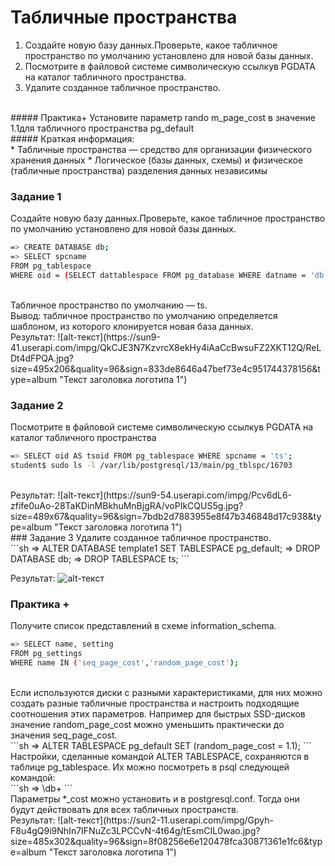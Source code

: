 # Табличные пространства
1. Создайте новую базу данных.Проверьте, какое табличное пространство по умолчанию установлено для новой базы данных.
2. Посмотрите в файловой системе символическую ссылкув PGDATA на каталог табличного пространства.
3. Удалите созданное табличное пространство.

<br>
##### Практика+
 Установите параметр rando m_page_cost в значение 1.1для табличного пространства pg_default
<br>
##### Краткая информация:

<br>
* Табличные пространства — средство для организации физического хранения данных
* Логическое (базы данных, схемы) и физическое (табличные пространства) разделения данных независимы


### Задание 1
Создайте новую базу данных.Проверьте, какое табличное пространство по умолчанию установлено для новой базы данных.
<br>
```sh
=> CREATE DATABASE db;
=> SELECT spcname
FROM pg_tablespace
WHERE oid = (SELECT dattablespace FROM pg_database WHERE datname = 'db');
```
<br>
Табличное пространство по умолчанию — ts.
<br>
Вывод: табличное пространство по умолчанию определяется шаблоном, из которого клонируется новая база данных.
<br>
Результат:
![alt-текст](https://sun9-41.userapi.com/impg/QkCJE3N7KzvrcX8ekHy4iAaCcBwsuFZ2XKT12Q/ReLDt4dFPQA.jpg?size=495x206&quality=96&sign=833de8646a47bef73e4c951744378156&type=album "Текст заголовка логотипа 1")<br>


###  Задание 2
Посмотрите в файловой системе символическую ссылкув PGDATA на каталог табличного пространства
<br>
```sh
=> SELECT oid AS tsoid FROM pg_tablespace WHERE spcname = 'ts';
student$ sudo ls -l /var/lib/postgresql/13/main/pg_tblspc/16703
```
<br>
Результат:
![alt-текст](https://sun9-54.userapi.com/impg/Pcv6dL6-zfife0uAo-28TaKDinMBkhuMnBjgRA/voPIkCQUS5g.jpg?size=489x67&quality=96&sign=7bdb2d7883955e8f47b346848d17c938&type=album  "Текст заголовка логотипа 1")<br>
###  Задание 3
Удалите созданное табличное пространство.
<br>
```sh
=> ALTER DATABASE template1 SET TABLESPACE pg_default;
=> DROP DATABASE db;
=> DROP TABLESPACE ts;
```
<br>

Результат:
![alt-текст](https://sun9-34.userapi.com/impg/3lmQCUSQMql0Gqqx--KJ79RG9VzJPQrS6vUjnw/wjgjUCur2PU.jpg?size=439x92&quality=96&sign=d0b9a24c1d974d730a57f38d209c9e28&type=album "Текст заголовка логотипа 1")
###  Практика +
Получите список представлений в схеме information_schema.
<br>
```sh
=> SELECT name, setting
FROM pg_settings 
WHERE name IN ('seq_page_cost','random_page_cost');
```
<br>
Если используются диски с разными характеристиками, для них можно создать разные табличные пространства и настроить подходящие соотношения этих параметров. Например для быстрых SSD-дисков значение random_page_cost можно уменьшить практически до значения seq_page_cost.
<br>
```sh
=> ALTER TABLESPACE pg_default SET (random_page_cost = 1.1);
```
<br>
Настройки, сделанные командой ALTER TABLESPACE, сохраняются в таблице pg_tablespace. Их можно посмотреть в psql следующей командой:
<br>
```sh
=> \db+
```
<br>
Параметры *_cost можно установить и в postgresql.conf. Тогда они будут действовать для всех табличных пространств.
<br>
Результат:
![alt-текст](https://sun2-11.userapi.com/impg/Gpyh-F8u4gQ9i9NhIn7IFNuZc3LPCCvN-4t64g/tEsmCIL0wao.jpg?size=485x302&quality=96&sign=8f08256e6e120478fca30871361e1fc6&type=album "Текст заголовка логотипа 1")<br>

